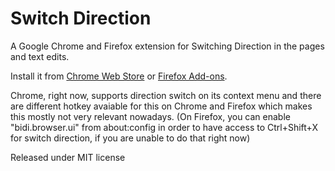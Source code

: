 Switch Direction
================

A Google Chrome and Firefox extension for Switching Direction in the pages and text edits.

Install it from [Chrome Web Store](https://chrome.google.com/webstore/detail/fldkjfjmcadcklboajlnclnfjpdopcce) or [Firefox Add-ons](https://addons.mozilla.org/en-US/firefox/addon/switch-direction/).

Chrome, right now, supports direction switch on its context menu and there are different hotkey avaiable for this on Chrome and Firefox which makes this mostly not very relevant nowadays. (On Firefox, you can enable "bidi.browser.ui" from about:config in order to have access to Ctrl+Shift+X for switch direction, if you are unable to do that right now)

Released under MIT license

